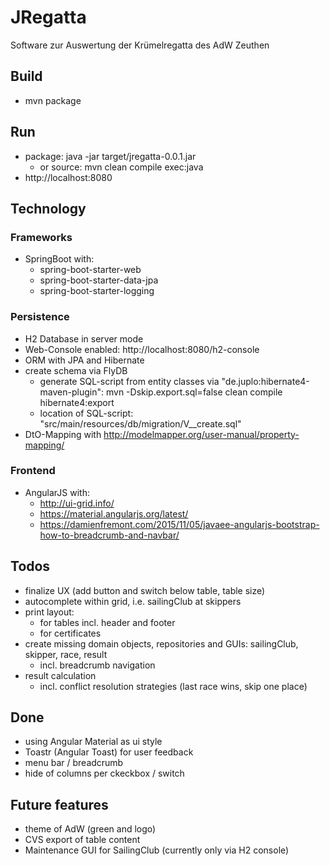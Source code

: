 # JRegatta
Software zur Auswertung der Krümelregatta des AdW Zeuthen 

## Build
* mvn package

## Run
* package: java -jar target/jregatta-0.0.1.jar
  * or source: mvn clean compile exec:java
* http://localhost:8080

## Technology
### Frameworks
* SpringBoot with:
  * spring-boot-starter-web
  * spring-boot-starter-data-jpa
  * spring-boot-starter-logging

### Persistence
* H2 Database in server mode
* Web-Console enabled: http://localhost:8080/h2-console
* ORM with JPA and Hibernate
* create schema via FlyDB
  * generate SQL-script from entity classes via "de.juplo:hibernate4-maven-plugin": mvn -Dskip.export.sql=false clean compile hibernate4:export
  * location of SQL-script: "src/main/resources/db/migration/V<version>__create.sql"
* DtO-Mapping with http://modelmapper.org/user-manual/property-mapping/

### Frontend
* AngularJS with:
  * http://ui-grid.info/
  * https://material.angularjs.org/latest/
  * https://damienfremont.com/2015/11/05/javaee-angularjs-bootstrap-how-to-breadcrumb-and-navbar/

## Todos
* finalize UX (add button and switch below table, table size)
* autocomplete within grid, i.e. sailingClub at skippers
* print layout:
  * for tables incl. header and footer
  * for certificates
* create missing domain objects, repositories and GUIs: sailingClub, skipper, race, result 
  * incl. breadcrumb navigation
* result calculation
  * incl. conflict resolution strategies (last race wins, skip one place)

## Done
* using Angular Material as ui style
* Toastr (Angular Toast) for user feedback
* menu bar / breadcrumb
* hide of columns per ckeckbox / switch

## Future features
* theme of AdW (green and logo)
* CVS export of table content
* Maintenance GUI for SailingClub (currently only via H2 console)
